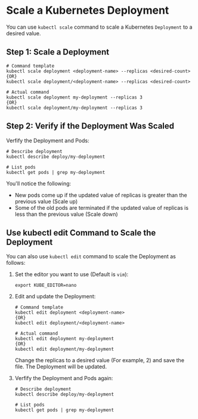# Scale a Kubernetes Deployment

You can use `kubectl scale` command to scale a Kubernetes `Deployment` to a desired value.


## Step 1: Scale a Deployment

```
# Command template
kubectl scale deployment <deployment-name> --replicas <desired-count>
{OR}
kubectl scale deployment/<deployment-name> --replicas <desired-count>

# Actual command
kubectl scale deployment my-deployment --replicas 3
{OR}
kubectl scale deployment/my-deployment --replicas 3
```


## Step 2: Verify if the Deployment Was Scaled

Verfify the Deployment and Pods:

```
# Describe deployment
kubectl describe deploy/my-deployment

# List pods
kubectl get pods | grep my-deployment
```

You'll notice the following:

- New pods come up if the updated value of replicas is greater than the previous value (Scale up)
- Some of the old pods are terminated if the updated value of replicas is less than the previous value (Scale down)



## Use kubectl edit Command to Scale the Deployment

You can also use `kubectl edit` command to scale the Deployment as follows:

1. Set the editor you want to use (Default is `vim`):

    ```
    export KUBE_EDITOR=nano
    ```

2. Edit and update the Deployment:

    ```
    # Command template
    kubectl edit deployment <deployment-name>
    {OR}
    kubectl edit deployment/<deployment-name>

    # Actual command
    kubectl edit deployment my-deployment
    {OR}
    kubectl edit deployment/my-deployment
    ```

    Change the replicas to a desired value (For example, 2) and save the file. The Deployment will be updated.

3. Verfify the Deployment and Pods again:

    ```
    # Describe deployment
    kubectl describe deploy/my-deployment

    # List pods
    kubectl get pods | grep my-deployment
    ```